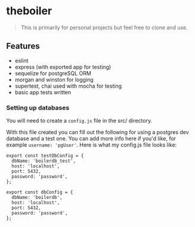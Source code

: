 # theboiler

> This is primarily for personal projects but feel free to clone and use.

## Features
- eslint
- express (with exported app for testing)
- sequelize for postgreSQL ORM
- morgan and winston for logging
- supertest, chai used with mocha for testing
- basic app tests written


### Setting up databases
You will need to create a `config.js` file in the src/ directory.

With this file created you can fill out the following for using a postgres dev
database and a test one. You can add more info here if you'd like, for example
`username: 'pgUser'`. Here is what my config.js file looks like:
```
export const testDbConfig = {
  dbName: 'boilerdb_test',
  host: 'localhost',
  port: 5432,
  password: 'password',
};

export const dbConfig = {
  dbName: 'boilerdb',
  host: 'localhost',
  port: 5432,
  password: 'password',
};
```
